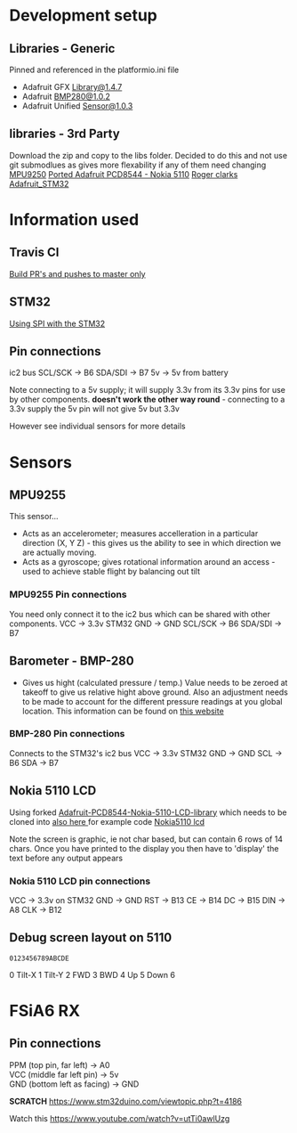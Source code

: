 # Development setup

## Libraries - Generic
Pinned and referenced in the platformio.ini file
- Adafruit GFX Library@1.4.7
- Adafruit BMP280@1.0.2
- Adafruit Unified Sensor@1.0.3 

## libraries - 3rd Party
Download the zip and copy to the libs folder. Decided to do this and not use git submodlues as gives more flexability if any of them need changing
[MPU9250](https://github.com/bolderflight/MPU9250)
[Ported Adafruit PCD8544 - Nokia 5110](https://github.com/KenjutsuGH/Adafruit-PCD8544-Nokia-5110-LCD-library)
[Roger clarks Adafruit_STM32](https://github.com/rogerclarkmelbourne/Arduino_STM32.git)


# Information used
## Travis CI
[Build PR's and pushes to master only](https://stackoverflow.com/questions/31882306/how-to-configure-travis-ci-to-build-pull-requests-merges-to-master-w-o-redunda)


## STM32
[Using SPI with the STM32](https://circuitdigest.com/microcontroller-projects/stm32-spi-communication-tutorial)

## Pin connections
ic2 bus
SCL/SCK ->      B6
SDA/SDI ->      B7
5v      ->      5v from battery

Note connecting to a 5v supply; it will supply 3.3v from its 3.3v pins for use by other components. __doesn't work the other way round__ - connecting to a 3.3v supply the 5v pin will not give 5v but 3.3v

However see individual sensors for more details


# Sensors

## MPU9255
This sensor...
- Acts as an accelerometer; measures accelleration in a particular direction (X, Y Z) - this gives us the ability to see in which direction we are actually moving.
- Acts as a gyroscope; gives rotational information around an access - used to achieve stable flight by balancing out tilt

### MPU9255 Pin connections
You need only connect it to the ic2 bus which can be shared with other components.
VCC     ->      3.3v STM32
GND     ->      GND
SCL/SCK ->      B6
SDA/SDI ->      B7


## Barometer - BMP-280
- Gives us hight (calculated pressure / temp.)
Value needs to be zeroed at takeoff to give us relative hight above ground. Also an adjustment needs to be made to account for the different pressure readings at you global location. This information can be found on [this website](http://???)

### BMP-280 Pin connections
Connects to the STM32's ic2 bus
VCC     ->      3.3v STM32
GND     ->      GND
SCL     ->      B6
SDA     ->      B7




## Nokia 5110 LCD
Using forked [Adafruit-PCD8544-Nokia-5110-LCD-library](https://github.com/KenjutsuGH/Adafruit-PCD8544-Nokia-5110-LCD-library.git) which needs to be cloned into 
[also here ](https://randomnerdtutorials.com/complete-guide-for-nokia-5110-lcd-with-arduino/) for example code
[Nokia5110 lcd](https://lastminuteengineers.com/nokia-5110-lcd-arduino-tutorial/)

Note the screen is graphic, ie not char based, but can contain 6 rows of 14 chars. Once you have printed to the display you then have to 'display' the text before any output appears

### Nokia 5110 LCD pin connections
VCC     ->      3.3v on STM32
GND     ->      GND
RST     ->      B13
CE      ->      B14
DC      ->      B15
DIN     ->      A8
CLK     ->      B12


## Debug screen layout on 5110
    0123456789ABCDE
0   Tilt-X
1   Tilt-Y
2   FWD
3   BWD
4   Up
5   Down
6

# FSiA6 RX
## Pin connections
PPM (top pin, far left)     ->  A0  
VCC (middle far left pin)   ->  5v  
GND (bottom left as facing) ->  GND 




__SCRATCH__
https://www.stm32duino.com/viewtopic.php?t=4186

Watch this https://www.youtube.com/watch?v=utTi0awlUzg